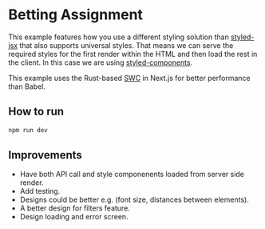 # Betting Assignment

This example features how you use a different styling solution than [styled-jsx](https://github.com/vercel/styled-jsx) that also supports universal styles. That means we can serve the required styles for the first render within the HTML and then load the rest in the client. In this case we are using [styled-components](https://github.com/styled-components/styled-components).

This example uses the Rust-based [SWC](https://nextjs.org/docs/advanced-features/compiler#styled-components) in Next.js for better performance than Babel.

## How to run

```bash
npm run dev
```

## Improvements

- Have both API call and style componenents loaded from server side render.
- Add testing.
- Designs could be better e.g. (font size, distances between elements).
- A better design for filters feature.
- Design loading and error screen.
